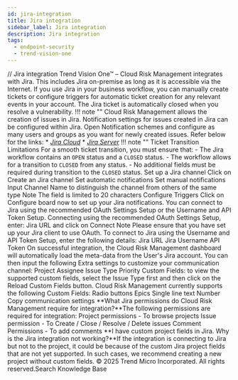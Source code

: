 ```yaml
---
id: jira-integration
title: Jira integration
sidebar_label: Jira integration
description: Jira integration
tags:
  - endpoint-security
  - trend-vision-one
---
```


/*<![CDATA[*/ $('#title').html($('meta[name=map-description]').attr('content')); /*]]>*/ Jira integration Trend Vision One™ – Cloud Risk Management integrates with Jira. This includes Jira on-premise as long as it is accessible via the Internet. If you use Jira in your business workflow, you can manually create tickets or configure triggers for automatic ticket creation for any relevant events in your account. The Jira ticket is automatically closed when you resolve a vulnerability. !!! note "" Cloud Risk Management allows the creation of issues in Jira. Notification settings for issues created in Jira can be configured within Jira. Open Notification schemes and configure as many users and groups as you want for newly created issues. Refer below for the links: * [_Jira Cloud_](https://confluence.atlassian.com/adminjiracloud/creating-a-notification-scheme-776636401.html) * [_Jira Server_](https://confluence.atlassian.com/adminjiraserver073/creating-a-notification-scheme-861253478.html) !!! note "" Ticket Transition Limitations For a smooth ticket transition, you must ensure that: - The Jira workflow contains an `OPEN` status and a `CLOSED` status. - The workflow allows for a transition to `CLOSED` from any status. - No additional fields must be required during transition to the `CLOSED` status. Set up a Jira channel Click on Create an Jira channel Set automatic notifications Set manual notifications Input Channel Name to distinguish the channel from others of the same type Note The field is limited to 20 characters Configure Triggers Click on Configure board now to set up your Jira notifications. You can connect to Jira using the recommended OAuth Settings Setup or the Username and API Token Setup. Connecting using the recommended OAuth Settings Setup, enter: Jira URL and click on Connect Note Please ensure that you have set up your Jira client to use OAuth. To connect to Jira using the Username and API Token Setup, enter the following details: Jira URL Jira Username API Token On successful integration, the Cloud Risk Management dashboard will automatically load the meta-data from the User's Jira account. You can then input the following Extra settings to customize your communication channel: Project Assignee Issue Type Priority Custom Fields: to view the supported custom fields, select the Issue Type first and then click on the Reload Custom Fields button. Cloud Risk Management currently supports the following Custom Fields: Radio buttons Epics Single line text Number Copy communication settings **What Jira permissions do Cloud Risk Management require for integration?**The following permissions are required for integration: Project permissions - To browse projects Issue permission - To Create / Close / Resolve / Delete issues Comment Permissions - To add comments **I have custom project fields in Jira. Why is the Jira integration not working?**If the integration is connecting to Jira but not to the project, it could be because of the custom Jira project fields that are not yet supported. In such cases, we recommend creating a new project without custom fields. © 2025 Trend Micro Incorporated. All rights reserved.Search Knowledge Base